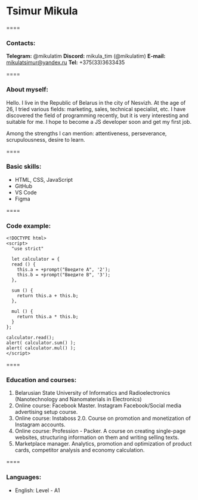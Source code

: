 # Tsimur Mikula

====

### Contacts:
**Telegram:** @mikulatim
**Discord:** mikula_tim (@mikulatim)
**E-mail:** mikulatsimur@yandex.ru
**Tel:** +375(33)3633435

====

### About myself:
Hello. I live in the Republic of Belarus in the city of Nesvizh. At the age of 26, I tried various fields: marketing, sales, technical specialist, etc. I have discovered the field of programming recently, but it is very interesting and suitable for me. I hope to become a JS developer soon and get my first job. 


Among the strengths I can mention: attentiveness, perseverance, scrupulousness, desire to learn.

====

### Basic skills:
* HTML, CSS, JavaScript
* GitHub
* VS Code
* Figma

====

### Code example:

```
<!DOCTYPE html>
<script>
  "use strict"

  let calculator = {
  read () {  
    this.a = +prompt("Введите A", '2');
    this.b = +prompt("Введите B", '3');
  },

  sum () {
    return this.a + this.b;
  },

  mul () {
    return this.a * this.b;
  }
};

calculator.read();
alert( calculator.sum() );
alert( calculator.mul() );
</script>
```

====

### Education and courses:
1. Belarusian State University of Informatics and Radioelectronics (Nanotechnology and Nanomaterials in Electronics) 
2. Online course: Facebook Master. Instagram Facebook/Social media advertising setup course. 
3. Online course: Instaboss 2.0. Course on promotion and monetization of Instagram accounts. 
4. Online course: Profession - Packer. A course on creating single-page websites, structuring information on them and writing selling texts. 
5. Marketplace manager. Analytics, promotion and optimization of product cards, competitor analysis and economy calculation.

====

### Languages:
* English: Level - A1
